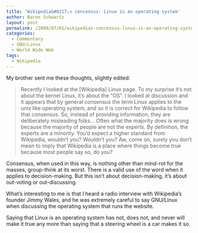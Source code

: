 ```yaml
---
title: 'Wikipedia&#8217;s concensus: Linux is an operating system'
author: Baron Schwartz
layout: post
permalink: /2009/07/01/wikipedias-concensus-linux-is-an-operating-system/
categories:
  - Commentary
  - GNU/Linux
  - World Wide Web
tags:
  - Wikipedia
---
```

My brother sent me these thoughts, slightly edited:

> Recently I looked at the [Wikipedia] Linux page. To my surprise it&#8217;s not about the kernel Linux, it&#8217;s about the &#8220;OS&#8221;. I looked at discussion and it appears that by general consensus the term Linux applies to the unix like operating system, and so it is correct for Wikipedia to follow that consensus. So, instead of providing information, they are deliberately misleading folks&#8230; Often what the majority does is wrong because the majority of people are not the experts. By definition, the experts are a minority.
You&#8217;d expect a higher standard from Wikipedia, wouldn&#8217;t you? Wouldn&#8217;t you? Aw, come on, surely you don&#8217;t mean to imply that Wikipedia is a place where things become true because most people say so, do you?

Consensus, when used in this way, is nothing other than mind-rot for the masses, group-think at its worst. There is a valid use of the word when it applies to decision-making. But this isn&#8217;t about decision-making, it&#8217;s about out-voting or out-discussing.

What&#8217;s interesting to me is that I heard a radio interview with Wikipedia&#8217;s founder Jimmy Wales, and he was extremely careful to say GNU/Linux when discussing the operating system that runs the website.

Saying that Linux is an operating system has not, does not, and never will make it true any more than saying that a steering wheel is a car makes it so.
